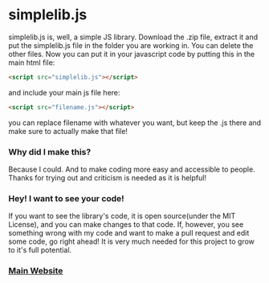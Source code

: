 # simplelib.js
simplelib.js is, well, a simple JS library.
Download the .zip file, extract it and put the simplelib.js file in the folder you are working in. You can delete the other files.
Now you can put it in your javascript code by putting this in the main html file:
```html
<script src="simplelib.js"></script>
```
and include your main js file here:
```html
<script src="filename.js"></script>
```
you can replace filename with whatever you want, but keep the .js there and make sure to actually make that file!
### Why did I make this?
Because I could. And to make coding more easy and accessible to people. Thanks for trying out and criticism is needed as it is helpful!  

### Hey! I want to see your code!
If you want to see the library's code, it is open source(under the MIT License), and you can make changes to that code. If, however, you see something wrong with my code and want to make a pull request and edit some code, go right ahead! It is very much needed for this project to grow to it's full potential.

### [Main Website](https://jmlisowski.github.io)
